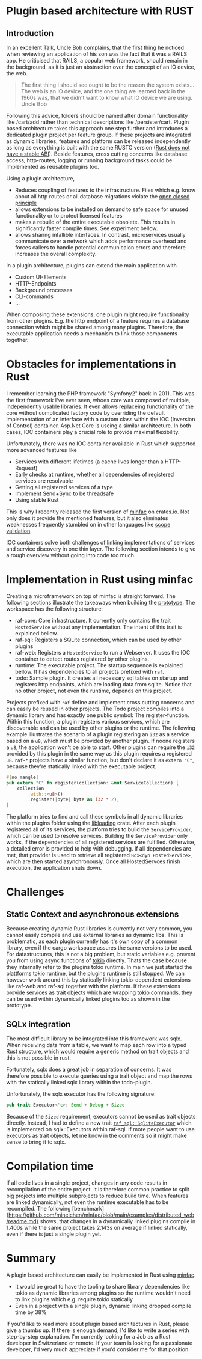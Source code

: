 # Plugin based architecture with RUST

## Introduction
In an excellent [Talk](https://youtu.be/2dKZ-dWaCiU?t=1158), Uncle Bob complains, that the first thing he noticed when reviewing an application of his son was the fact that it was a RAILS app. He criticised that RAILS, a popular web framework, should remain in the background, as it is just an abstraction over the concept of an IO device, the web.

> The first thing I should see ought to be the reason the system exists... The web is an IO device, and the one thing we learned back in the 1960s was, that we didn't want to know what IO device we are using. Uncle Bob

Following this advice, folders should be named after domain functionality like /cart/add rather than technical descriptions like /persister/cart. Plugin based architecture takes this approach one step further and introduces a dedicated plugin project per feature group. If these projects are integrated as dynamic libraries, features and platform can be released independently as long as everything is built with the same RUSTC version ([Rust does not have a stable ABI](https://people.gnome.org/~federico/blog/rust-stable-abi.html)). Beside features, cross cutting concerns like database access, http-routes, logging or running background tasks could be implemented as reusable plugins too. 

Using a plugin architecture, 
 - Reduces coupling of features to the infrastructure. Files which e.g. know about all http routes or all database migrations violate the [open closed principle](https://de.wikipedia.org/wiki/Open-Closed-Prinzip)
 - allows extensions to be installed on demand to safe space for unused functionality or to protect licensed features
 - makes a rebuild of the entire executable obsolete. This results in significantly faster compile times. See experiment bellow.
 - allows sharing infallible interfaces. In contrast, microservices usually communicate over a network which adds performance overhead and forces callers to handle potential communicaion errors and therefore increases the overall complexity.

 In a plugin architecture, plugins can extend the main application with 
 - Custom UI-Elements 
 - HTTP-Endpoints
 - Background processes
 - CLI-commands 
 - ...

When composing these extensions, one plugin might require functionality from other plugins. E.g. the http endpoint of a feature requires a database connection which might be shared among many plugins. Therefore, the executable application needs a mechanism to link those components together. 

# Obstacles for implementations in Rust 

I remember learning the PHP framework "Symfony2" back in 2011. This was the first framework I've ever seen, whoes core was composed of multiple, independently usable libraries. It even allows replaceing functionality of the core without complicated factory code by overriding the default implementation of an interface with a custom class within the IOC (Inversion of Control) container. Asp.Net Core is useing a similar architecture. In both cases, IOC containers play a crucial role to provide maximal flexibility.

Unfortunately, there was no IOC container available in Rust which supported more advanced features like
 - Services with different lifetimes (a cache lives longer than a HTTP-Request)
 - Early checks at runtime, whether all dependencies of registered services are resolvable
 - Getting all registered services of a type
 - Implement Send+Sync to be threadsafe
 - Using stable Rust

This is why I recently released the first version of [minfac](https://crates.io/crates/minfac) on crates.io. Not only does it provide the mentioned features, but it also eliminates weaknesses frequently stumbled on in other languages like [scope validation](https://docs.microsoft.com/en-us/aspnet/core/fundamentals/dependency-injection?view=aspnetcore-5.0#scope-validation). 

IOC containers solve both challenges of linking implementations of services and service discovery in one thin layer. The following section intends to give a rough overview without going into code too much. 

# Implementation in Rust using minfac
Creating a microframework on top of minfac is straight forward. The following sections illustrate the takeaways when building the [prototype](https://github.com/mineichen/minfac/tree/main/examples/distributed_web). The workspace has the following structure:
 - raf-core: Core infrastructure. It currently only contains the trait `HostedService` without any implementation. The intent of this trait is explained bellow.
 - raf-sql: Registers a SQLite connection, which can be used by other plugins
 - raf-web: Registers a `HostedService` to run a Webserver. It uses the IOC container to detect routes registered by other plugins.
 - runtime: The executable project. The startup sequence is explained bellow. It has dependencies to all projects prefixed with `raf`.
 - todo: Sample plugin. It creates all necessary sql tables on startup and registers http endpoints, which are loading data from sqlite. Notice that no other project, not even the runtime, depends on this project.

Projects prefixed with `raf` define and implement cross cutting concerns and can easily be reused in other projects. The Todo project compiles into a dynamic library and has exactly one public symbol: The register-function. Within this function, a plugin registers various services, which are discoverable and can be used by other plugins or the runtime. The following example illustrates the scenario of a plugin registering an `i32` as a service based on a `u8`, which must be provided by another plugin. If noone registers a `u8`, the application won't be able to start. Other plugins can require the `i32` provided by this plugin in the same way as this plugin requires a registered `u8`. `raf-*` projects have a similar function, but don't declare it as `extern "C"`, because they're statically linked with the executable project.

```rust
#[no_mangle]
pub extern "C" fn register(collection: &mut ServiceCollection) {
    collection
        .with::<u8>()
        .register(|byte| byte as i32 * 2);
}
```

The platform tries to find and call these symbols in all dynamic libraries within the plugins folder using the [libloading](https://crates.io/crates/libloading) crate. After each plugin registered all of its services, the platform tries to build the `ServiceProvider`, which can be used to resolve services. Building the `ServiceProvider` only works, if the dependencies of all registered services are fulfilled. Otherwise, a detailed error is provided to help with debugging. If all dependencies are met, that provider is used to retrieve all registered `Box<dyn HostedService>`, which are then started asynchronously. Once all HostedServces finish execution, the application shuts down.

# Challenges

## Static Context and asynchronous extensions
Because creating dynamic Rust libraries is currently not very common, you cannot easily compile and use external libraries as dynamic libs. This is problematic, as each plugin currently has it's own copy of a common library, even if the cargo workspace assures the same versions to be used. For datastructures, this is not a big problem, but static variables e.g. prevent you from using async functions of [tokio](https://crates.io/crates/tokio) directly. Thats the case because they internally refer to the plugins tokio runtime. In main we just started the plattforms tokio runtime, but the plugins runtime is still stopped. We can however work around this by statically linking tokio-dependent extensions like raf-web and raf-sql together with the platform. If these extensions provide services as trait objects which are wrapping tokio commands, they can be used within dynamically linked plugins too as shown in the prototype.

## SQLx integration
The most difficult library to be integrated into this framework was sqlx. When receiving data from a table, we want to map each row into a typed Rust structure, which would require a generic method on trait objects and this is not possible in rust.

Fortunately, sqlx does a great job in separation of concerns. It was therefore possible to execute queries using a trait object and map the rows with the statically linked sqlx library within the todo-plugin.

Unfortunately, the sqlx executor has the following signature:
```rust
pub trait Executor<'c>: Send + Debug + Sized
```

Because of the `Sized` requirement, executors cannot be used as trait objects directly. Instead, I had to define a new trait [`raf_sql::SqliteExecutor`](https://github.com/mineichen/minfac/blob/main/examples/distributed_web/raf-sql/src/lib.rs) which is implemented on sqlx::Executors within raf-sql. If more people want to use executors as trait objects, let me know in the comments so it might make sense to bring it to sqlx. 

# Compilation time
If all code lives in a single project, changes in any code results in recompilation of the entire project. It is therefore common practice to split big projects into multiple subprojects to reduce build time. When features are linked dynamically, not even the runtime executable has to be recompiled. The following [benchmark]{https://github.com/mineichen/minfac/blob/main/examples/distributed_web/readme.md} shows, that changes in a dynamically linked plugins compile in 1.400s while the same project takes 2.143s on average if linked statically, even if there is just a single plugin yet.

# Summary
A plugin based architecture can easily be implemented in Rust using [minfac](https://crates.io/crates/minfac). 
- It would be great to have the tooling to share library dependencies like tokio as dynamic libraries among plugins so the runtime wouldn't need to link plugins which e.g. require tokio statically
- Even in a project with a single plugin, dynamic linking dropped compile time by 38%

If you'd like to read more about plugin based architectures in Rust, please give a thumbs up. If there is enough demand, I'd like to write a series with step-by-step explanation. 
I'm currently looking for a Job as a Rust developer in Switzerland or remote. If your team is looking for a passionate developer, I'd very much appreciate if you'd consider me for that position.
